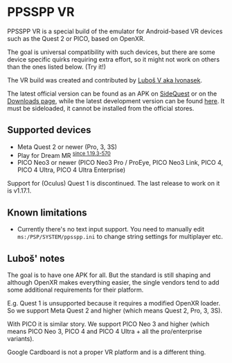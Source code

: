 # PPSSPP VR

PPSSPP VR is a special build of the emulator for Android-based VR devices such as the Quest 2 or PICO, based on OpenXR.

The goal is universal compatibility with such devices, but there are some device specific quirks requiring extra effort, so it might not work on others than the ones listed below. (Try it!)

The VR build was created and contributed by [Luboš V aka lvonasek](https://github.com/lvonasek).

The latest official version can be found as an APK on [SideQuest](https://sidequestvr.com/app/12379/ppsspp-vr) or on the [Downloads page](/downloads), while the latest development version can be found [here](/devbuilds).
It must be sideloaded, it cannot be installed from the official stores.

## Supported devices

* Meta Quest 2 or newer (Pro, 3, 3S)
* Play for Dream MR <sup>[since 1.19.3-570](https://github.com/hrydgard/ppsspp/pull/20769)</sup>
* PICO Neo3 or newer (PICO Neo3 Pro / ProEye, PICO Neo3 Link, PICO 4, PICO 4 Ultra, PICO 4 Ultra Enterprise)

Support for (Oculus) Quest 1 is discontinued. The last release to work on it is v1.17.1.

## Known limitations

- Currently there's no text input support. You need to manually edit `ms:/PSP/SYSTEM/ppsspp.ini` to change string settings for multiplayer etc.

## Luboš' notes

The goal is to have one APK for all. But the standard is still shaping and although OpenXR makes everything easier, the single vendors tend to add some additional requirements for their platform.

E.g. Quest 1 is unsupported because it requires a modified OpenXR loader. So we support Meta Quest 2 and higher (which means Quest 2, Pro, 3, 3S).

With PICO it is similar story. We support PICO Neo 3 and higher (which means PICO Neo 3, PICO 4 and PICO 4 Ultra + all the pro/enterprise variants).

Google Cardboard is not a proper VR platform and is a different thing.